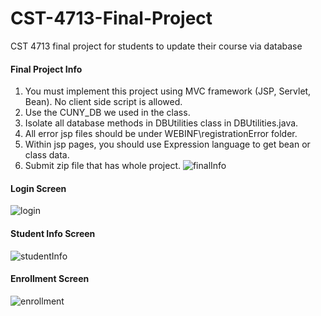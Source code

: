 # CST-4713-Final-Project
CST 4713 final project for students to update their course via database

#### Final Project Info
1. You must implement this project using MVC framework (JSP, Servlet, Bean). No client side script is allowed.
2. Use the CUNY_DB we used in the class.
3. Isolate all database methods in DBUtilities class in DBUtilities.java.
4. All error jsp files should be under WEBINF\registrationError folder.
5. Within jsp pages, you should use Expression language to get bean or class data.
5. Submit zip file that has whole project.
![finalInfo](https://raw.githubusercontent.com/weiwang11/CST-4713-Final-Project/main/Github%20Images/CST4713_FinalProject.png)
#### Login Screen
![login](https://raw.githubusercontent.com/weiwang11/CST-4713-Final-Project/main/Github%20Images/Login.png)
#### Student Info Screen
![studentInfo](https://raw.githubusercontent.com/weiwang11/CST-4713-Final-Project/main/Github%20Images/Student%20Info.png)
#### Enrollment Screen
![enrollment](https://raw.githubusercontent.com/weiwang11/CST-4713-Final-Project/main/Github%20Images/Enrollment.png)
